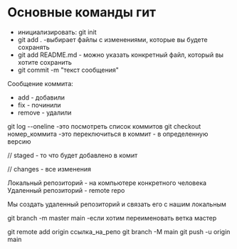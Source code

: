 # Основные команды гит
- инициализировать: git init
- git add . -выбирает файлы с изменениями, которые вы будете сохранять
- git add README.md - можно указать конкретный файл, который вы хотите сохранить
- git commit -m "текст сообщения"


Сообщение коммита:
- add - добавили 
- fix - починили
- remove - удалили

git log --oneline -это посмотреть список коммитов
git checkout номер_коммита -это переключиться в коммит - в определенную версию

// staged - то что будет добавлено в комит

// changes - все изменения

Локальный репозиторий - на компьютере конкретного человека
Удаленный репозиторий - remote repo

Мы создать удаленный репозиторий и связать его с нашим локальным

git branch -m master main -если хотим переименовать ветка мастер

git remote add origin ссылка_на_репо
git branch -M main
git push -u origin main
